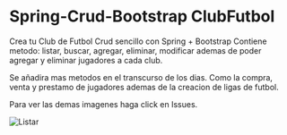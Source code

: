 # Spring-Crud-Bootstrap ClubFutbol

Crea tu Club de Futbol
Crud sencillo con Spring + Bootstrap 
Contiene metodo: listar, buscar, agregar, eliminar, modificar
ademas de poder agregar y eliminar jugadores a cada club.

Se añadira mas metodos en el transcurso de los dias.
Como la compra, venta y prestamo de jugadores ademas de la creacion de ligas de futbol.

Para ver las demas imagenes haga click en Issues.

![Listar](https://user-images.githubusercontent.com/48866930/65451628-2b0d3780-de05-11e9-8b71-eed8c5b7e099.PNG)
